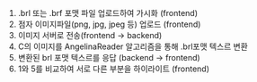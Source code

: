 1. .brl 또는 .brf 포맷 파일 업로드하여 가시화 (frontend)
2. 점자 이미지파일(png, jpg, jpeg 등) 업로드 (frontend)
3. 이미지 서버로 전송(frontend -> backend)
4. C의 이미지를 AngelinaReader 알고리즘을 통해 .brl포맷 텍스르 변환
5. 변환된 brl 포맷 텍스르를 응답 (backend -> frontend)
6. 1와 5를 비교하여 서로 다른 부분을 하이라이트 (frontend)
